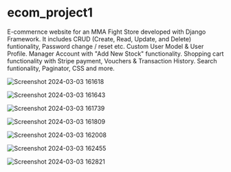 # ecom_project1

E-commernce website for an MMA Fight Store developed with Django Framework.
It includes CRUD (Create, Read, Update, and Delete) funtionality, Password change / reset etc.
Custom User Model & User Profile. Manager Account with "Add New Stock" functionality.
Shopping cart functionality with Stripe payment, Vouchers & Transaction History.
Search funtionality, Paginator, CSS and more. 

![Screenshot 2024-03-03 161618](https://github.com/jordangriffin2000/ecom_project1/assets/104874552/50344bee-c42f-4954-9722-902b46a49dad)

![Screenshot 2024-03-03 161643](https://github.com/jordangriffin2000/ecom_project1/assets/104874552/53e1682b-2905-4f19-8f8f-88224b734b18)

![Screenshot 2024-03-03 161739](https://github.com/jordangriffin2000/ecom_project1/assets/104874552/cdab40bd-7f84-41be-93e2-9c5c9a77186d)

![Screenshot 2024-03-03 161809](https://github.com/jordangriffin2000/ecom_project1/assets/104874552/2fe80850-a193-4225-8558-12bfbc26bb3f)

![Screenshot 2024-03-03 162008](https://github.com/jordangriffin2000/ecom_project1/assets/104874552/ca8c7760-3275-43a8-b116-b319ab2ab91a)

![Screenshot 2024-03-03 162455](https://github.com/jordangriffin2000/ecom_project1/assets/104874552/bba2d851-6dc0-47fd-a44e-1ece0b0a22b9)

![Screenshot 2024-03-03 162821](https://github.com/jordangriffin2000/ecom_project1/assets/104874552/750a4dae-2378-44bc-b814-8b16ed420796)
